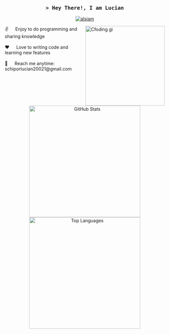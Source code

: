 <!-- Intro  -->
<h3 align="center">
        <samp>&gt; Hey There!, I am
                <b><a target="_blank">Lucian</a></b>
        </samp>
</h3>
<p align="center">
 <a href="https://www.linkedin.com/in/lucian-schipor-289765224/" target="_blank">
  <img src="https://img.shields.io/badge/LinkedIn-0077B5?style=for-the-badge&logo=linkedin&logoColor=white" alt="alsiam"/>
 </a>
<!-- About Section -->
<p aling ="center">
 <img align="right" width="250" src="/assets/programmer.gif" alt="Cfoding gi" />
 ✌️ &emsp; Enjoy to do programming and sharing knowledge <br/><br/>
 ❤️ &emsp; Love to writing code and learning new features<br/><br/>
 📧 &emsp; Reach me anytime: schiporlucian20021@gmail.com<br/><br/>
</p>

<div align="center">
    <img src="https://github-readme-stats.vercel.app/api?username=LucianSchipor&theme=default&show_icons=true&hide_rank=true" style="width: 350px;" alt="GitHub Stats"/>
    <br/>
    <img src="https://github-readme-stats.vercel.app/api/top-langs/?username=LucianSchipor&theme=default&layout=donut-vertical" style="width: 350px;" alt="Top Languages"/>
</div>



